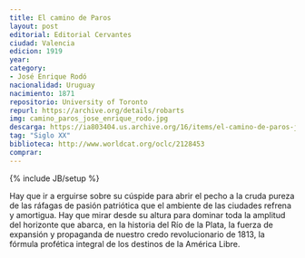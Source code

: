 ```yaml
---
title: El camino de Paros
layout: post
editorial: Editorial Cervantes
ciudad: Valencia
edicion: 1919
year: 
category:
- José Enrique Rodó
nacionalidad: Uruguay
nacimiento: 1871
repositorio: University of Toronto
repurl: https://archive.org/details/robarts
img: camino_paros_jose_enrique_rodo.jpg
descarga: https://ia803404.us.archive.org/16/items/el-camino-de-paros-jose-enrique-rodo/El%20camino%20de%20Paros%20-%20Jos%C3%A9%20Enrique%20Rod%C3%B3.pdf
tag: "Siglo XX"
biblioteca: http://www.worldcat.org/oclc/2128453
comprar: 
---
```

{% include JB/setup %}

Hay que ir a erguirse sobre su cúspide para abrir el pecho a la cruda pureza de las ráfagas de pasión patriótica que el ambiente de las ciudades refrena y amortigua. Hay que mirar desde su altura para dominar toda la amplitud del horizonte que abarca, en la historia del Río de la Plata, la fuerza de expansión y propaganda de nuestro credo revolucionario de 1813, la fórmula profética integral de los destinos de la América Libre.
